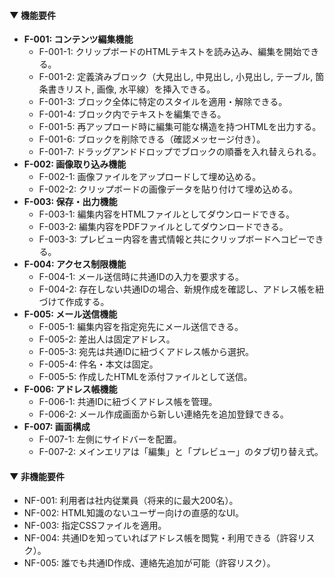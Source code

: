 #### ▼ 機能要件

  * **F-001: コンテンツ編集機能**
      * F-001-1: クリップボードのHTMLテキストを読み込み、編集を開始できる。
      * F-001-2: 定義済みブロック（大見出し, 中見出し, 小見出し, テーブル, 箇条書きリスト, 画像, 水平線）を挿入できる。
      * F-001-3: ブロック全体に特定のスタイルを適用・解除できる。
      * F-001-4: ブロック内でテキストを編集できる。
      * F-001-5: 再アップロード時に編集可能な構造を持つHTMLを出力する。
      * F-001-6: ブロックを削除できる（確認メッセージ付き）。
      * F-001-7: ドラッグアンドドロップでブロックの順番を入れ替えられる。
  * **F-002: 画像取り込み機能**
      * F-002-1: 画像ファイルをアップロードして埋め込める。
      * F-002-2: クリップボードの画像データを貼り付けて埋め込める。
  * **F-003: 保存・出力機能**
      * F-003-1: 編集内容をHTMLファイルとしてダウンロードできる。
      * F-003-2: 編集内容をPDFファイルとしてダウンロードできる。
      * F-003-3: プレビュー内容を書式情報と共にクリップボードへコピーできる。
  * **F-004: アクセス制限機能**
      * F-004-1: メール送信時に共通IDの入力を要求する。
      * F-004-2: 存在しない共通IDの場合、新規作成を確認し、アドレス帳を紐づけて作成する。
  * **F-005: メール送信機能**
      * F-005-1: 編集内容を指定宛先にメール送信できる。
      * F-005-2: 差出人は固定アドレス。
      * F-005-3: 宛先は共通IDに紐づくアドレス帳から選択。
      * F-005-4: 件名・本文は固定。
      * F-005-5: 作成したHTMLを添付ファイルとして送信。
  * **F-006: アドレス帳機能**
      * F-006-1: 共通IDに紐づくアドレス帳を管理。
      * F-006-2: メール作成画面から新しい連絡先を追加登録できる。
  * **F-007: 画面構成**
      * F-007-1: 左側にサイドバーを配置。
      * F-007-2: メインエリアは「編集」と「プレビュー」のタブ切り替え式。

#### ▼ 非機能要件

  * NF-001: 利用者は社内従業員（将来的に最大200名）。
  * NF-002: HTML知識のないユーザー向けの直感的なUI。
  * NF-003: 指定CSSファイルを適用。
  * NF-004: 共通IDを知っていればアドレス帳を閲覧・利用できる（許容リスク）。
  * NF-005: 誰でも共通ID作成、連絡先追加が可能（許容リスク）。
